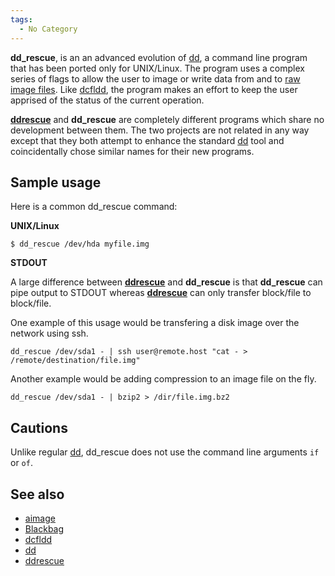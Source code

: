 ```yaml
---
tags:
  - No Category
---
```

**dd_rescue**, is an an advanced evolution of [dd](dd.md), a
command line program that has been ported only for UNIX/Linux. The
program uses a complex series of flags to allow the user to image or
write data from and to [raw image files](raw_image_format.md).
Like [dcfldd](dcfldd.md), the program makes an effort to keep
the user apprised of the status of the current operation.

**[ddrescue](ddrescue.md)** and **dd_rescue** are completely
different programs which share no development between them. The two
projects are not related in any way except that they both attempt to
enhance the standard [dd](dd.md) tool and coincidentally chose
similar names for their new programs.

## Sample usage

Here is a common dd_rescue command:

**UNIX/Linux**

    $ dd_rescue /dev/hda myfile.img

**STDOUT**

A large difference between **[ddrescue](ddrescue.md)** and
**dd_rescue** is that **dd_rescue** can pipe output to STDOUT whereas
**[ddrescue](ddrescue.md)** can only transfer block/file to
block/file.

One example of this usage would be transfering a disk image over the
network using ssh.

    dd_rescue /dev/sda1 - | ssh user@remote.host "cat - > /remote/destination/file.img"

Another example would be adding compression to an image file on the fly.

    dd_rescue /dev/sda1 - | bzip2 > /dir/file.img.bz2

## Cautions

Unlike regular [dd](dd.md), dd_rescue does not use the command
line arguments `if` or `of`.

## See also

- [aimage](aimage.md)
- [Blackbag](blackbag.md)
- [dcfldd](dcfldd.md)
- [dd](dd.md)
- [ddrescue](ddrescue.md)
